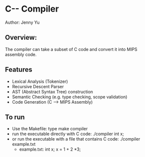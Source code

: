 # C-- Compiler

Author: Jenny Yu

## Overview:

The compiler can take a subset of C code and convert it into MIPS assembly code. 

## Features

- Lexical Analysis (Tokenizer)
- Recursive Descent Parser
- AST (Abstract Syntax Tree) construction
- Semantic Checking (e.g. type checking, scope validation)
- Code Generation (C --> MIPS Assembly)

## To run

- Use the Makefile: type make compiler
- run the executable directly with C code: ./compiler int x;
- or run the executable with a file that contains C code: ./compiler example.txt
  - example.txt: int x; x = 1 + 2 *3;
